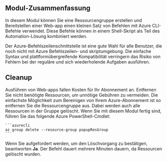 ## <a name="module-summary"></a>Modul-Zusammenfassung
In diesem Modul können Sie eine Ressourcengruppe erstellen und Bereitstellen einer Web-app einen kleinen Satz von Befehlen mit Azure CLI-Befehle verwendet. Diese Befehle können in einem Shell-Skript als Teil des Automation-Lösung kombiniert werden.

Der Azure-Befehlszeilenschnittstelle ist eine gute Wahl für alle Benutzer, die noch nicht mit Azure Befehlszeilen- und skriptumgebung. Die einfache Syntax und plattformübergreifende Kompatibilität verringern das Risiko von Fehlern bei der reguläre und sich wiederholende Aufgaben ausführen.

## <a name="cleanup"></a>Cleanup
Ausführen von Web-apps fallen Kosten für Ihr Abonnement an. Entfernen Sie nicht benötigte Ressourcen, um unnötige Gebühren zu vermeiden. Die einfachste Möglichkeit zum Bereinigen von Ihrem Azure-Abonnement ist so entfernen Sie die Ressourcengruppe aus. Dabei werden auch alle Ressourcen in der Gruppe gelöscht. Wenn Sie mit diesem Modul fertig sind, führen Sie das folgende Azure PowerShell-Cmdlet:

    ```azurecli
    az group delete --resource-group popupResGroup
    ```

Wenn Sie aufgefordert werden, um den Löschvorgang zu bestätigen, beantworten **Ja**. Der Befehl dauert mehrere Minuten dauern, da Ressourcen gelöscht wurden. 